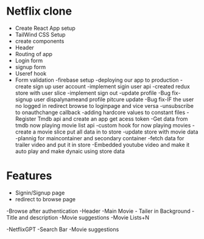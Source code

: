 # Netflix clone
   - Create React App setup
   - TailWind CSS Setup
   - create components
   - Header
   - Routing of app
   - Login form
   - signup form
   - Useref hook 
   - Form validation
   -firebase setup
   -deploying our app to production
   -create sign up user account
   -implement sigin user api 
   -created redux store with user slice
   -implement sign out 
   -update profile
   -Bug fix- signup user dispalynameand profile pitcure update 
   -Bug fix-IF the user no logged in redirect browse to loginpage and vice versa
   -unsubscribe to onauthchange callback
   -adding hardcore values to constant files 
   -Register Tmdb api and create an app get acess token 
   -Get data from tmdb now playing movie list api 
   -custom hook for now playing movies 
   -create a movie slice put all data in to store 
   -update store with movie data 
   -plannig for maincontainer and secondary container 
   -fetch data for trailer video and put it in store 
   -Embedded youtube video and make it auto play and make dynaic using store data 
   
   
      
# Features 
   - Signin/Signup page
   - redirect to browse page
   
-Browse after authentication 
   -Header 
   -Main Movie
      - Tailer in Background
      -Title and description 
      -Movie suggestions 
         -Movie Lists+N

-NetflixGPT
   -Search Bar
   -Movie suggestions 
